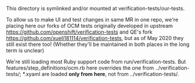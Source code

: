 This directory is symlinked and/or mounted at verification-tests/our-tests.

To allow us to make UI and test changes in same MR in one repo,
we're placing here our forks of OCM tests originally developed
in upstream https://github.com/openshift/verification-tests
and QE's fork https://github.com/xueli181114/verification-tests,
but as of May 2020 they still exist there too!
(Whether they'll be maintained in both places in the long term is unclear)

We're still loading most Ruby support code from run/verification-tests.
But features/step_definitions/ocm.rb here overrides the one from ../verification-tests/;
*.xyaml are loaded **only from here**, not from ../verification-tests/.
